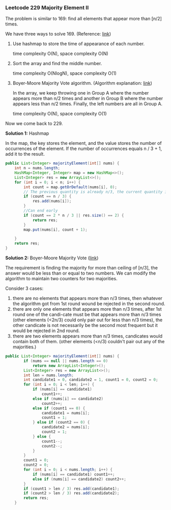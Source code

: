 ### Leetcode 229 Majority Element II

The problem is similar to 169: find all elements that appear more than [n/2] times. 

We have three ways to solve 169.  (Reference: [link](https://www.bilibili.com/video/av63293677?spm_id_from=333.788.b_765f64657363.1))

1. Use hashmap to store the time of appearance of each number. 

   time complexity O(N), space complexity O(N)

2. Sort the array and find the middle number.

   time complexity O(NlogN), space complexity O(1)

3. Boyer-Moore Majority Vote algorithm. (Algorithm explanation: [link](http://goo.gl/64Nams))

   In the array, we keep throwing one in Group A where the number appears more than n/2 times and another in Group B where the number appears less than n/2 times. Finally, the left numbers are all in Group A.

   time complexity O(N), space complexity O(1)

Now we come back to 229.

**Solution 1:** Hashmap

In the map, the key stores the element, and the value stores the number of occurrences of the element. If the number of occurrences equals n / 3 + 1, add it to the result.

```java
public List<Integer> majorityElement(int[] nums) {
    int n = nums.length;
    HashMap<Integer, Integer> map = new HashMap<>();
    List<Integer> res = new ArrayList<>();
    for (int i = 0; i < n; i++) {
        int count = map.getOrDefault(nums[i], 0);
        // The previous quantity is already n/3, the current quantity is n/3 + 1
        if (count == n / 3) {
            res.add(nums[i]);
        }
        //Can end early
        if (count == 2 * n / 3 || res.size() == 2) {
            return res;
        }
        map.put(nums[i], count + 1);

    }
    return res;
}
```

**Solution 2:** Boyer-Moore Majority Vote ([link](https://www.bilibili.com/video/BV1z4411Q77E?from=search&seid=15592133547274512388))

The requirement is finding the majority for more than ceiling of [n/3], the answer would be less than or equal to two numbers. We can modify the algorithm to maintain two counters for two majorities.

Consider 3 cases:

1. there are no elements that appears more than n/3 times, then whatever the algorithm got from 1st round wound be rejected in the second round. 
2. there are only one elements that appears more than n/3 times, after 1st round one of the candi-cate must be that appears more than n/3 times (other elements (<2n/3) could only pair out for  less than n/3 times), the other candicate is not necessarily be the second most frequent but it would be rejected in 2nd round.
3. there are two elements appears more than n/3 times, candicates would contain both of them. (other elements (<n/3) couldn't pair out any of the majorities.)

```java
public List<Integer> majorityElement(int[] nums) {
    	if (nums == null || nums.length == 0)
    		return new ArrayList<Integer>();
    	List<Integer> res = new ArrayList<>();
    	int len = nums.length;
    	int candidate1 = 0, candidate2 = 1, count1 = 0, count2 = 0;
    	for (int i = 0; i < len; i++) {
    		if (nums[i] == candidate1)
    			count1++;
    		else if (nums[i] == candidate2)
    			count2++;
    		else if (count1 == 0) {
    			candidate1 = nums[i];
    			count1 = 1;
    		} else if (count2 == 0) {
    			candidate2 = nums[i];
    			count2 = 1;
    		} else {
    			count1--;
    			count2--;
    		}
    	}
    	count1 = 0; 
    	count2 = 0;
    	for (int i = 0; i < nums.length; i++) {
    		if (nums[i] == candidate1) count1++;
    		else if (nums[i] == candidate2) count2++;
    	}
    	if (count1 > len / 3) res.add(candidate1); 
    	if (count2 > len / 3) res.add(candidate2); 
    	return res;
    }
```





